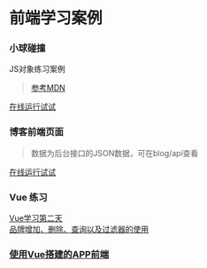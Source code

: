 # 前端学习案例

### 小球碰撞

JS对象练习案例

> [参考MDN](<https://developer.mozilla.org/zh-CN/docs/Learn/JavaScript/Objects/Object_building_practice>)

[在线运行试试](<https://massionter.com/FEStudy/balls/>)

### 博客前端页面
> 数据为后台接口的JSON数据，可在blog/api查看

[在线运行试试](<https://massionter.com/FEStudy/myblog/>)

### Vue 练习

[Vue学习第二天](https://massionter.com/posts/javascript/vue/Vue%E5%AD%A6%E4%B9%A0%E6%80%BB%E7%BB%93%E7%AC%AC%E4%BA%8C%E5%A4%A9)
<br>
[品牌增加、删除、查询以及过滤器的使用](https://massionter.com/FEStudy/vue/day201.html)
### [使用Vue搭建的APP前端](<https://massionter.com/FEStudy/vueapp/dist/>)
